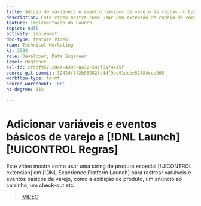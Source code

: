 ```yaml
---
title: Adição de variáveis e eventos básicos de varejo às regras do Launch
description: Este vídeo mostra como usar uma extensão de cadeia de caracteres de produto especial no Launch para rastrear variáveis e eventos básicos de varejo, como a exibição de produto, um anúncio ao carrinho, um check-out etc.
feature: Implementação do Launch
topics: null
activity: implement
doc-type: feature video
team: Technical Marketing
kt: 3592
role: Developer, Data Engineer
level: Beginner
exl-id: cfddf957-20ca-4393-8a32-597f8a74a15f
source-git-commit: 32424f3f2b05952fe4df9ea91dcbe51684cee905
workflow-type: tm+mt
source-wordcount: '80'
ht-degree: 11%

---
```


# Adicionar variáveis e eventos básicos de varejo a [!DNL Launch] [!UICONTROL Regras]

Este vídeo mostra como usar uma string de produto especial [!UICONTROL extension] em [!DNL Experience Platform Launch] para rastrear variáveis e eventos básicos de varejo, como a exibição de produto, um anúncio ao carrinho, um check-out etc.

>[!VIDEO](https://video.tv.adobe.com/v/28763/?quality=12)
